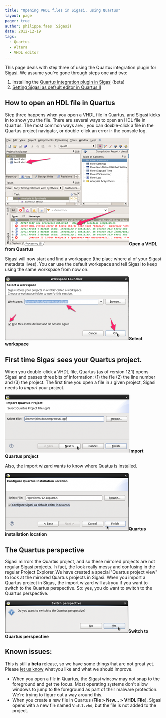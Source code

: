 ```yaml
---
title: "Opening VHDL files in Sigasi, using Quartus"
layout: page 
pager: true
author: philippe.faes (Sigasi)
date: 2012-12-19
tags: 
  - Quartus
  - Altera
  - VHDL editor
---
```

<div class="content">
<p>This page deals with step three of using the Quartus integration plugin for Sigasi. We assume you've gone through steps one and two:</p>	<ol><li>Installing the <a href="/content/install-sigasi-beta-features">Quartus integration plugin in Sigasi</a> (beta)</li>		<li><a href="/content/use-sigasi-default-vhdl-editor-altera-quartus-12.1">Setting Sigasi as default editor in Quartus II</a></li>	</ol><h2>How to open an <span class="caps">HDL</span> file in Quartus</h2>	<p>Step three happens when you open a <span class="caps">VHDL</span> file in Quartus, and Sigasi kicks in to show you the file. There are several ways to open an <span class="caps">HDL</span> file in Quartus. The most common ways are: , you can double-click a file in the Quartus project navigator, or double-click an error in the console log.</p>	<p><span class="inline inline-center"><img src="images/open_file_in_quartus.img_assist_custom-400x349.png" alt="Open a VHDL from Quartus" title="Open a VHDL from Quartus" class="image image-img_assist_custom-400x349 " width="400" height="348"/><span class="caption"><strong>Open a <span class="caps">VHDL</span> from Quartus</strong></span></span></p>	<p>Sigasi will now start and find a workspace (the place where al of your Sigasi metadata lives). You can use the default workspace and tell Sigasi to keep using the same workspace from now on.</p>	<p><span class="inline inline-center"><img src="images/workspace-1.img_assist_custom-400x206.png" alt="Select workspace" title="Select workspace" class="image image-img_assist_custom-400x206 " width="400" height="206"/><span class="caption"><strong>Select workspace</strong></span></span></p>	<h2>First time Sigasi sees your Quartus project.</h2>	<p>When you double-click a <span class="caps">VHDL</span> file, Quartus (as of version 12.1) opens Sigasi and passes three bits of information: (1) the file (2) the line number and (3) the project. The first time you open a file in a given project, Sigasi needs to <em>import</em> your project.</p>	<p><span class="inline inline-center"><img src="images/import_quartus_project.img_assist_custom-401x187.png" alt="Import Quartus project" title="Import Quartus project" class="image image-img_assist_custom-401x187 " width="401" height="187"/><span class="caption"><strong>Import Quartus project</strong></span></span></p>	<p>Also, the import wizard wants to know where Quatus is installed.</p>	<p><span class="inline inline-center"><img src="images/quartus_installation_location.img_assist_custom-399x186.png" alt="Quartus installation location" title="Quartus installation location" class="image image-img_assist_custom-399x186 " width="399" height="186"/><span class="caption"><strong>Quartus installation location</strong></span></span></p>	<h2>The Quartus perspective</h2>	<p>Sigasi mirrors the Quartus project, and so these mirrored projects are not regular Sigasi projects. In fact, the look really messy and confusing in the regular Project Explorer. We have created a special "Quartus project view" to look at the mirrored Quartus projects in Sigasi. When you import a Quartus project in Sigasi, the import wizard will ask you if you want to switch to the Quartus perspective. So: yes, you do want to switch to the Quartus perspective.</p>	<p><span class="inline inline-center"><img src="images/switch_perspective.img_assist_custom-398x104.png" alt="Switch to Quartus perspective" title="Switch to Quartus perspective" class="image image-img_assist_custom-398x104 " width="398" height="104"/><span class="caption"><strong>Switch to Quartus perspective</strong></span></span></p>	<h2>Known issues:</h2>	<p>This is still a <strong>beta</strong> release, so we have some things that are not great yet. Please <a href="/forums/support-forum">let us know</a> what you like and what we should improve.	</p><ul><li>When you open a file in Quartus, the Sigasi window may not snap to the foreground and get the focus. Most operating systems don't allow windows to jump to the foreground as part of their malware protection. We're trying to figure out a way around this.</li>		<li>When you create a new file in Quartus (<strong>File &gt; New&#8230; &gt; <span class="caps">VHDL</span> File</strong>), Sigasi opens with a new file named <code>Vhdl1.vhd</code>, but the file is not added to the project.</li>	</ul>  </div>

